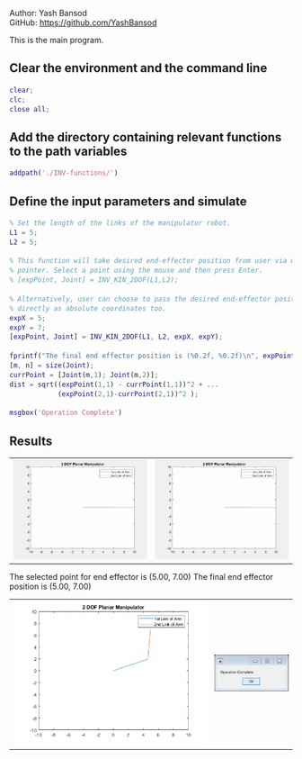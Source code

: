 Author: Yash Bansod  
GitHub: https://github.com/YashBansod  

This is the main program.

## Clear the environment and the command line

```matlab
clear;
clc;
close all;
```

## Add the directory containing relevant functions to the path variables

```matlab
addpath('./INV-functions/')
```

## Define the input parameters and simulate

```matlab
% Set the length of the links of the manipulator robot.
L1 = 5;
L2 = 5;

% This function will take desired end-effector position from user via mouse 
% pointer. Select a point using the mouse and then press Enter.
% [expPoint, Joint] = INV_KIN_2DOF(L1,L2);

% Alternatively, user can choose to pass the desired end-effector position
% directly as absolute coordinates too.
expX = 5;
expY = 7;
[expPoint, Joint] = INV_KIN_2DOF(L1, L2, expX, expY);

fprintf("The final end effector position is (%0.2f, %0.2f)\n", expPoint);
[m, n] = size(Joint);
currPoint = [Joint(m,1); Joint(m,2)];
dist = sqrt((expPoint(1,1) - currPoint(1,1))^2 + ...
            (expPoint(2,1)-currPoint(2,1))^2 );

msgbox('Operation Complete')
```

## Results
<div class="table-wrapper">
<table class="alt">
   <tr>
      <td><div><span class="image fit"><img src="./images/results_1.gif"></span></div></td>
      <td><div><span class="image fit"><img src="./images/results_2.gif"></span></div></td>
   </tr>
</table> 
</div> 



The selected point for end effector is (5.00, 7.00)
The final end effector position is (5.00, 7.00)

<div class="table-wrapper">
<table class="alt">
  <tr>
    <td><div><span class="image fit"><img src="./images/main_2DOF_01.png" ></span></div></td>
    <td><div><span class="image fit"><img src="./images/main_2DOF_02.png" ></span></div></td>
   </tr> 
</table>
</div>  
  

